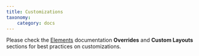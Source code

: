 ```yaml
---
title: Customizations
taxonomy:
    category: docs
---
```


Please check the [Elements](http://joomla.box/zl-docs/zoolanders/advanced/elements) documentation **Overrides** and **Custom Layouts** sections for best practices on customizations.
